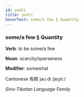 ```yaml
---
id: yuüti
title: yuüti
hoverText: some/a few § Quantity
---
```


### some/a few § Quantity

**Verb**: to be some/a few

**Noun**: scarcity/sparseness

**Modifier**: somewhat

Cantonese 有啲 jau di /jɐu̯tiː/

*Sino-Tibetan Language Family*